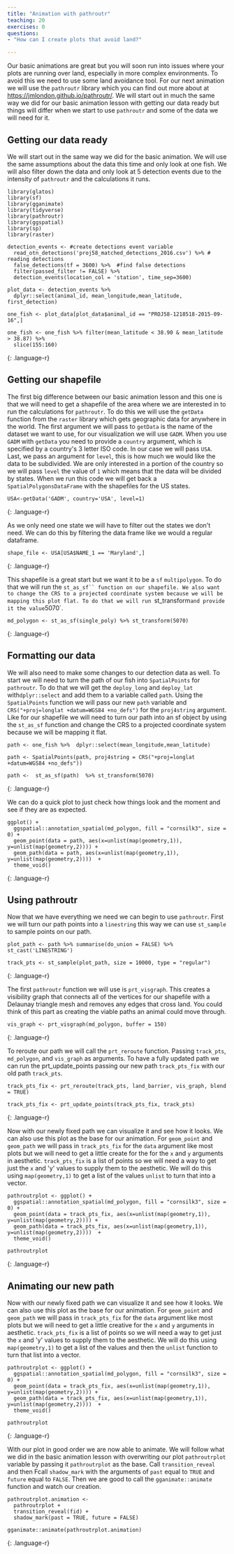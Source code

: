 ```yaml
---
title: "Animation with pathroutr"
teaching: 20
exercises: 0
questions:
- "How can I create plots that avoid land?"

---
```


Our basic animations are great but you will soon run into issues where your plots are running over land, especially in more complex environments. To avoid this we need to use some land avoidance tool. For our next animation we will use the `pathroutr` library which you can find out more about at  https://jmlondon.github.io/pathroutr/. We will start out in much the same way we did for our basic animation lesson with getting our data ready but things will differ when we start to use `pathroutr` and some of the data we will need for it.


## Getting our data ready 

We will start out in the same way we did for the basic animation. We will use the same assumptions about the data this time and only look at one fish. We will also filter down the data and only look at 5 detection events due to the intensity of `pathroutr` and the calculations it runs.

~~~
library(glatos)
library(sf)
library(gganimate)
library(tidyverse)
library(pathroutr)
library(ggspatial)
library(sp)
library(raster)

detection_events <- #create detections event variable
  read_otn_detections('proj58_matched_detections_2016.csv') %>% # reading detections
  false_detections(tf = 3600) %>%  #find false detections
  filter(passed_filter != FALSE) %>% 
  detection_events(location_col = 'station', time_sep=3600)

plot_data <- detection_events %>% 
  dplyr::select(animal_id, mean_longitude,mean_latitude, first_detection)

one_fish <- plot_data[plot_data$animal_id == "PROJ58-1218518-2015-09-16",]

one_fish <- one_fish %>% filter(mean_latitude < 38.90 & mean_latitude > 38.87) %>% 
  slice(155:160)

~~~
{: .language-r}

## Getting our shapefile

The first big difference between our basic animation lesson and this one is that we will need to get a shapefile of the area where we are interested in to run the calculations for `pathroutr`. To do this we will use the `getData` function from the `raster` library which gets geographic data for anywhere in the world. The first argument we will pass to `getData` is the name of the dataset we want to use, for our visualization we will use `GADM`. When you use `GADM` with `getData` you need to provide a `country` argument, which is specified by a country's 3 letter ISO code. In our case we will pass `USA`. Last, we pass an argument for `level`, this is how much we would like the data to be subdivided. We are only interested in a portion of the country so we will pass `level` the value of `1` which means that the data will be divided by states. When we run this code we will get back a `SpatialPolygonsDataFrame` with the shapefiles for the US states.

~~~
USA<-getData('GADM', country='USA', level=1)
~~~
{: .language-r}

As we only need one state we will have to filter out the states we don't need. We can do this by filtering the data frame like we would a regular dataframe.

~~~
shape_file <- USA[USA$NAME_1 == 'Maryland',]
~~~
{: .language-r}

This shapefile is a great start but we want it to be a `sf` `multipolygon`. To do that we will run the `st_as_sf`` function on our shapefile. We also want to change the CRS to a projected coordinate system because we will be mapping this plot flat. To do that we will run `st_transform` and provide it the value `5070`.

~~~
md_polygon <- st_as_sf(single_poly) %>% st_transform(5070)
~~~
{: .language-r}

## Formatting our data

We will also need to make some changes to our detection data as well. To start we will need to turn the path of our fish into `SpatialPoints` for `pathroutr`. To do that we will get the `deploy_long` and `deploy_lat` with`dplyr::select` and add them to a variable called `path`. Using the `SpatialPoints` function we will pass our new  `path` variable  and `CRS("+proj=longlat +datum=WGS84 +no_defs")` for the `proj4string` argument. Like for our shapefile we will need to turn our path into an sf object by using the `st_as_sf` function and change the CRS to a projected coordinate system because we will be mapping it flat.

~~~
path <- one_fish %>%  dplyr::select(mean_longitude,mean_latitude)

path <- SpatialPoints(path, proj4string = CRS("+proj=longlat +datum=WGS84 +no_defs"))

path <-  st_as_sf(path)  %>% st_transform(5070)

~~~
{: .language-r}

We can do a quick plot to just check how things look and the moment and see if they are as expected.

~~~
ggplot() + 
  ggspatial::annotation_spatial(md_polygon, fill = "cornsilk3", size = 0) +
  geom_point(data = path, aes(x=unlist(map(geometry,1)), y=unlist(map(geometry,2)))) +
  geom_path(data = path, aes(x=unlist(map(geometry,1)), y=unlist(map(geometry,2))))  +
  theme_void()
~~~
{: .language-r}

## Using pathroutr

Now that we have everything we need we can begin to use `pathroutr`. First we will turn our path points into a `linestring` this way we can use `st_sample` to sample points on our path.

~~~
plot_path <- path %>% summarise(do_union = FALSE) %>% st_cast('LINESTRING')

track_pts <- st_sample(plot_path, size = 10000, type = "regular")
~~~
{: .language-r}

The  first `pathroutr` function we will use is `prt_visgraph`. This creates a visibility graph that connects all of the vertices for our shapefile with a Delaunay triangle mesh and removes any edges that cross land. You could think of this part as creating the viable paths an animal could move through.

~~~
vis_graph <- prt_visgraph(md_polygon, buffer = 150)
~~~
{: .language-r}

To reroute our path we will call the `prt_reroute` function. Passing `track_pts`, `md_polygon`, and `vis_graph` as arguments. To have a fully updated path we can run the prt_update_points passing our new path `track_pts_fix` with our old path `track_pts`.

~~~
track_pts_fix <- prt_reroute(track_pts, land_barrier, vis_graph, blend = TRUE)

track_pts_fix <- prt_update_points(track_pts_fix, track_pts)
~~~
{: .language-r}

Now with our newly fixed path we can visualize it and see how it looks. We can also use this plot as the base for our animation. For `geom_point` and `geom_path` we will pass in `track_pts_fix` for the `data` argument like most plots but we will need to get a little create for the  for the `x` and `y` arguments in aesthetic. `track_pts_fix` is a list of points so we will need a way to get just the `x` and 'y' values to supply them to the aesthetic. We will do this using `map(geometry,1)` to get a list of the values `unlist` to turn that into a vector.

~~~
pathroutrplot <- ggplot() + 
  ggspatial::annotation_spatial(md_polygon, fill = "cornsilk3", size = 0) +
  geom_point(data = track_pts_fix, aes(x=unlist(map(geometry,1)), y=unlist(map(geometry,2)))) +
  geom_path(data = track_pts_fix, aes(x=unlist(map(geometry,1)), y=unlist(map(geometry,2))))  +
  theme_void()

pathroutrplot
~~~
{: .language-r}

## Animating our new path

Now with our newly fixed path we can visualize it and see how it looks. We can also use this plot as the base for our animation. For `geom_point` and `geom_path` we will pass in `track_pts_fix` for the `data` argument like most plots but we will need to get a little creative for the `x` and `y` arguments in aesthetic. `track_pts_fix` is a list of points so we will need a way to get just the `x` and 'y' values to supply them to the aesthetic. We will do this using `map(geometry,1)` to get a list of the values and then the  `unlist` function to turn that list into a vector.

~~~
pathroutrplot <- ggplot() + 
  ggspatial::annotation_spatial(md_polygon, fill = "cornsilk3", size = 0) +
  geom_point(data = track_pts_fix, aes(x=unlist(map(geometry,1)), y=unlist(map(geometry,2)))) +
  geom_path(data = track_pts_fix, aes(x=unlist(map(geometry,1)), y=unlist(map(geometry,2))))  +
  theme_void()

pathroutrplot
~~~
{: .language-r}


With our plot in good order we are now able to animate. We will follow what we did in the basic animation lesson with overwriting our plot `pathroutrplot` variable by passing it `pathroutrplot` as the base. Call `transition_reveal` and then Fcall `shadow_mark` with the arguments of `past` equal to  `TRUE` and `future` equal to `FALSE`. Then we are good to call the `gganimate::animate` function and watch our creation.

~~~
pathroutrplot.animation <-
  pathroutrplot +
  transition_reveal(fid) +
  shadow_mark(past = TRUE, future = FALSE)

gganimate::animate(pathroutrplot.animation)
~~~
{: .language-r}